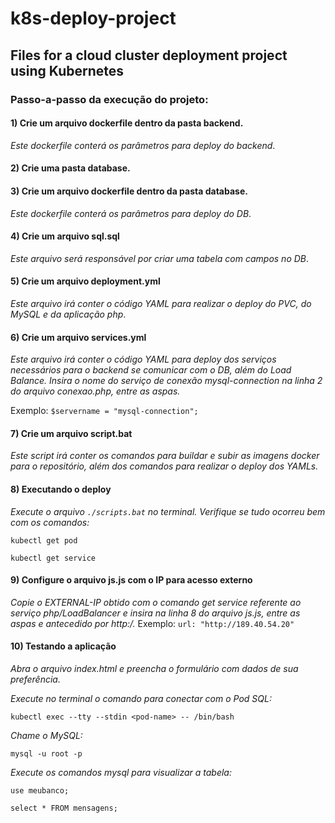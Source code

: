 # k8s-deploy-project
## Files for a cloud cluster deployment project using Kubernetes

### Passo-a-passo da execução do projeto:

#### 1) Crie um arquivo dockerfile dentro da pasta backend.

   _Este dockerfile conterá os parâmetros para deploy do backend_. 

#### 2) Crie uma pasta **database**.

#### 3) Crie um arquivo dockerfile dentro da pasta database.
   _Este dockerfile conterá os parâmetros para deploy do DB_.

#### 4) Crie um arquivo **sql.sql**

   _Este arquivo será responsável por criar uma tabela com campos no DB_.

#### 5) Crie um arquivo **deployment.yml**
   _Este arquivo irá conter o código YAML para realizar o deploy do PVC, do MySQL e da aplicação php_.

#### 6) Crie um arquivo **services.yml**
   _Este arquivo irá conter o código YAML para deploy dos serviços necessários para o backend se comunicar com o DB, além do Load Balance.
   Insira o nome do serviço de conexão mysql-connection na linha 2 do arquivo conexao.php, entre as aspas._
 
   Exemplo: `$servername = "mysql-connection";`

#### 7) Crie um arquivo **script.bat**
   _Este script irá conter os comandos para buildar e subir as imagens docker para o repositório, além dos comandos para realizar o deploy dos YAMLs._

#### 8) Executando o **deploy**
   _Execute o arquivo `./scripts.bat` no terminal.
   Verifique se tudo ocorreu bem com os comandos:_

   `kubectl get pod`

   `kubectl get service`

#### 9) Configure o arquivo js.js com o IP para acesso externo 
   _Copie o EXTERNAL-IP obtido com o comando get service referente ao serviço php/LoadBalancer e insira na linha 8 do arquivo js.js, entre as aspas e antecedido por http:/._ Exemplo: `url: "http://189.40.54.20"` 

#### 10) Testando a aplicação
_Abra o arquivo index.html e preencha o formulário com dados de sua preferência._

_Execute no terminal o comando para conectar com o Pod SQL:_

`kubectl exec --tty --stdin <pod-name> -- /bin/bash`

_Chame o MySQL:_

`mysql -u root -p`

_Execute os comandos mysql para visualizar a tabela:_

`use meubanco;`

`select * FROM mensagens;`
 
    
